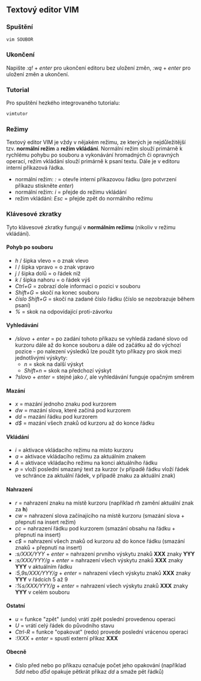 ## Textový editor VIM

### Spuštění

```bash
vim SOUBOR
```

### Ukončení

Napište *:q!* + *enter* pro ukončení editoru bez uložení změn, *:wq* + *enter* pro uložení změn a ukončení.

### Tutorial

Pro spuštění hezkého integrovaného tutorialu:

```bash
vimtutor
```

### Režimy

Textový editor VIM je vždy v nějakém režimu, ze kterých je nejdůležitější tzv. **normální režim** a **režim vkládání**. Normální režim slouží primárně k rychlému pohybu po souboru a vykonávání hromadných či opravných operací, režim vkládání slouží primárně k psaní textu. Dále je v editoru interní příkazová řádka.

- normální režim: *:* = otevře interní příkazovou řádku (pro potvrzení příkazu stiskněte *enter*)
- normální režim: *i* = přejde do režimu vkládání
- režim vkládání: *Esc* = přejde zpět do normálního režimu

### Klávesové zkratky

Tyto klávesové zkratky fungují v **normálním režimu** (nikoliv v režimu vkládání).

#### Pohyb po souboru

- *h* / šipka vlevo = o znak vlevo
- *l* / šipka vpravo = o znak vpravo
- *j* / šipka dolů = o řádek níž
- *k* / šipka nahoru = o řádek výš
- *Ctrl+G* = zobrazí dole informaci o pozici v souboru
- *Shift+G* = skočí na konec souboru
- *číslo Shift+G* = skočí na zadané číslo řádku (číslo se nezobrazuje během psaní)
- *%* = skok na odpovídající proti-závorku

#### Vyhledávání

- */slovo* + *enter* = po zadání tohoto příkazu se vyhledá zadané slovo od kurzoru dále až do konce souboru a dále od začátku až do výchozí pozice - po nalezení výsledků lze použít tyto příkazy pro skok mezi jednotlivými výskyty:
  - *n* = skok na další výskyt
  - *Shift+n* = skok na předchozí výskyt
- *?slovo* + *enter* = stejné jako */*, ale vyhledávání funguje opačným směrem

#### Mazání 

- *x* = mazání jednoho znaku pod kurzorem
- *dw* = mazání slova, které začíná pod kurzorem
- *dd* = mazání řádku pod kurzorem
- *d$* = mazání všech znaků od kurzoru až do konce řádku

#### Vkládání

- *i* = aktivace vkládacího režimu na místo kurzoru
- *a* = aktivace vkládacího režimu za aktuálním znakem
- *A* = aktivace vkládacího režimu na konci aktuálního řádku 
- *p* = vloží poslední smazaný text za kurzor (v případě řádku vloží řádek ve schránce za aktuální řádek, v případě znaku za aktuální znak)

#### Nahrazení

- *r* = nahrazení znaku na místě kurzoru (například *rh* zamění aktuální znak za **h**)
- *cw* = nahrazení slova začínajícího na místě kurzoru (smazání slova + přepnutí na insert režim)
- *cc* = nahrazení řádku pod kurzorem (smazání obsahu na řádku + přepnutí na insert)
- *c$* = nahrazení všech znaků od kurzoru až do konce řádku (smazání znaků + přepnutí na insert)
- *:s/XXX/YYY* + *enter* = nahrazení prvního výskytu znaků **XXX** znaky **YYY**
- *:s/XXX/YYY/g* + *enter* = nahrazení všech výskytu znaků **XXX** znaky **YYY** v aktuálním řádku
- *:5,9s/XXX/YYY/g* + *enter* = nahrazení všech výskytu znaků **XXX** znaky **YYY** v řádcích 5 až 9
- *:%s/XXX/YYY/g* + *enter* = nahrazení všech výskytu znaků **XXX** znaky **YYY** v celém souboru

#### Ostatní

- *u* = funkce "zpět" (undo) vrátí zpět poslední provedenou operaci
- *U* = vrátí celý řádek do původního stavu
- *Ctrl-R* = funkce "opakovat" (redo) provede poslední vrácenou operaci
- *:!XXX* + *enter* = spustí externí příkaz **XXX**

#### Obecně

- číslo před nebo po příkazu označuje počet jeho opakování (například *5dd* nebo *d5d* opakuje pětkrát příkaz *dd* a smaže pět řádků)